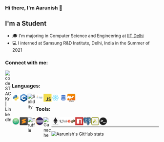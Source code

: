 ### Hi there, I'm Aarunish 👋

<!--
**aarunishsinha/aarunishsinha** is a ✨ _special_ ✨ repository because its `README.md` (this file) appears on your GitHub profile.

Here are some ideas to get you started:

- 🔭 I’m currently working on ...
- 🌱 I’m currently learning ...
- 👯 I’m looking to collaborate on ...
- 🤔 I’m looking for help with ...
- 💬 Ask me about ...
- 📫 How to reach me: ...
- 😄 Pronouns: ...
- ⚡ Fun fact: ...
-->
## I'm a Student
- 🎓 I'm majoring in Computer Science and Engineering at [IIT Delhi](https://home.iitd.ac.in)
- 💻 I interned at Samsung R&D Institute, Delhi, India in the Summer of 2021

### Connect with me:

[<img align="left" alt="codeSTACKr | LinkedIn" width="22px" src="https://cdn.jsdelivr.net/npm/simple-icons@v3/icons/linkedin.svg" />][linkedin]

<br />

### Languages:
<img align="left" alt="Python" width="26px" src="https://raw.githubusercontent.com/github/explore/80688e429a7d4ef2fca1e82350fe8e3517d3494d/topics/python/python.png" />
<img align="left" alt="C++" width="26px" src="https://raw.githubusercontent.com/github/explore/80688e429a7d4ef2fca1e82350fe8e3517d3494d/topics/cpp/cpp.png" />
<img align="left" alt="Solidity" width="26px" src="https://docs.soliditylang.org/en/v0.8.7/_images/logo.svg" />
<img align="left" alt="Java" width="26px" src="https://raw.githubusercontent.com/github/explore/80688e429a7d4ef2fca1e82350fe8e3517d3494d/topics/java/java.png" />
<img align="left" alt="JavaScript" width="26px" src="https://raw.githubusercontent.com/github/explore/80688e429a7d4ef2fca1e82350fe8e3517d3494d/topics/javascript/javascript.png" />
<img align="left" alt="React" width="26px" src="https://raw.githubusercontent.com/github/explore/80688e429a7d4ef2fca1e82350fe8e3517d3494d/topics/react/react.png" />
<img align="left" alt="SQL" width="26px" src="https://raw.githubusercontent.com/github/explore/80688e429a7d4ef2fca1e82350fe8e3517d3494d/topics/sql/sql.png" />
<img align="left" alt="OCaml" width="26px" src="https://raw.githubusercontent.com/github/explore/f5a57d438b9deec8a209ade5fea3977349ffa2db/topics/ocaml/ocaml.png" />

<!-- [![Top Langs](https://github-readme-stats.vercel.app/api/top-langs/?username=aarunishsinha&layout=compact)](https://github.com/aarunishsinha/github-readme-stats) -->

<br />

### Tools:
<img align="left" alt="Atom" width="26px" src="https://raw.githubusercontent.com/github/explore/80688e429a7d4ef2fca1e82350fe8e3517d3494d/topics/atom/atom.png">
<img align="left" alt="Sublime" width="26px" src="https://raw.githubusercontent.com/github/explore/80688e429a7d4ef2fca1e82350fe8e3517d3494d/topics/sublime-text/sublime-text.png">
<img align="left" alt="Truffle" width="26px" src="https://camo.githubusercontent.com/4485d17c3a177657700243cda0c3c8e78423102f11fbacbd9bb40d20cb1f0f27/68747470733a2f2f74727566666c6573756974652e636f6d2f696d672f74727566666c652d6c6f676f2d6461726b2e737667">
<img align="left" alt="Eclipse" width="26px" src="https://github.com/aarunishsinha/aarunishsinha/blob/main/assets/eclipse.webp">
<img align="left" alt="Ganache" width="26px" src="https://github.com/trufflesuite/ganache/raw/develop/static/icons/png/128x128.png?raw=true">
<img align="left" alt="Go-Eth" width="26px" src="https://raw.githubusercontent.com/github/explore/80688e429a7d4ef2fca1e82350fe8e3517d3494d/topics/ethereum/ethereum.png">
<img align="left" alt="Flask" width="26px" src="https://raw.githubusercontent.com/github/explore/80688e429a7d4ef2fca1e82350fe8e3517d3494d/topics/flask/flask.png">
<img align="left" alt="git" width="26px" src="https://raw.githubusercontent.com/github/explore/80688e429a7d4ef2fca1e82350fe8e3517d3494d/topics/git/git.png">
<img align="left" alt="npm" width="26px" src="https://raw.githubusercontent.com/github/explore/80688e429a7d4ef2fca1e82350fe8e3517d3494d/topics/npm/npm.png">
<img align="left" alt="postgres" width="26px" src="https://raw.githubusercontent.com/github/explore/80688e429a7d4ef2fca1e82350fe8e3517d3494d/topics/postgresql/postgresql.png">
<img align="left" alt="Vivado" width="26px" src="https://github.com/aarunishsinha/aarunishsinha/blob/main/assets/vivado.png">
<img align="left" alt="Terminal" width="26px" src="https://raw.githubusercontent.com/github/explore/d92924b1d925bb134e308bd29c9de6c302ed3beb/topics/terminal/terminal.png">

<br />

---


![Aarunish's GitHub stats](https://github-readme-stats.vercel.app/api?username=aarunishsinha&count_private=true&show_icons=true&theme=radical)



[linkedin]: https://www.linkedin.com/in/aarunish-sinha-360ab1193/
